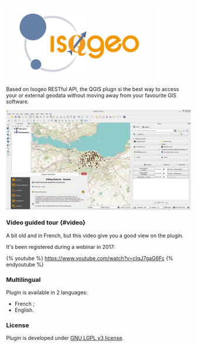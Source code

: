 <img src="https://github.com/isogeo/isogeo-plugin-qgis/blob/master/img/logo_complet_IsoQGIS.png?raw=true" width="400">

Based on Isogeo RESTful API, the QGIS plugn si the best way to access your or external geodata without moving away from your favourite GIS software.

![](https://raw.githubusercontent.com/isogeo/isogeo-plugin-qgis/master/img/en/ui_tabs_main_add_service_wms_en.png "Overview of Isogeo plugin for QGIS")

### Video guided tour {#video}

A bit old and in French, but this video give you a good view on the plugin.

It's been registered during a webinar in 2017:

{% youtube %}
https://www.youtube.com/watch?v=cIqJ7gaG6Fc
{% endyoutube %}

### Multilingual

Plugin is available in 2 languages:

* French ;
* English.

### License

Plugin is developed under [GNU LGPL v3 license](https://github.com/isogeo/isogeo-plugin-qgis/blob/master/LICENSE).
